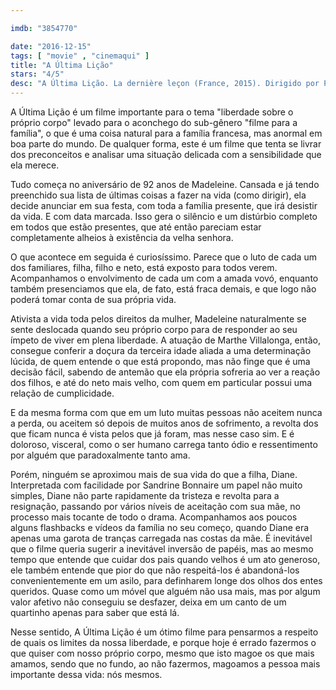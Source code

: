 ```yaml
---

imdb: "3854770"

date: "2016-12-15"
tags: [ "movie" , "cinemaqui" ]
title: "A Última Lição"
stars: "4/5"
desc: "A Última Lição. La dernière leçon (France, 2015). Dirigido por Pascale Pouzadoux. Escrito por Laurent de Bartillat, Pascale Pouzadoux. Com Marthe Villalonga (Madeleine), Sandrine Bonnaire (Diane), Antoine Duléry (Pierre), Gilles Cohen (Clovis), Grégoire Montana (Max), Sabine Pakora (Victoria), Jonas Dinal (Didid), Xavier Alcan (L'ami), Armelle."
---
```

A Última Lição é um filme importante para o tema "liberdade sobre o próprio corpo" levado para o aconchego do sub-gênero "filme para a família", o que é uma coisa natural para a família francesa, mas anormal em boa parte do mundo. De qualquer forma, este é um filme que tenta se livrar dos preconceitos e analisar uma situação delicada com a sensibilidade que ela merece.

Tudo começa no aniversário de 92 anos de Madeleine. Cansada e já tendo preenchido sua lista de últimas coisas a fazer na vida (como dirigir), ela decide anunciar em sua festa, com toda a família presente, que irá desistir da vida. E com data marcada. Isso gera o silêncio e um distúrbio completo em todos que estão presentes, que até então pareciam estar completamente alheios à existência da velha senhora.

O que acontece em seguida é curiosíssimo. Parece que o luto de cada um dos familiares, filha, filho e neto, está exposto para todos verem. Acompanhamos o envolvimento de cada um com a amada vovó, enquanto também presenciamos que ela, de fato, está fraca demais, e que logo não poderá tomar conta de sua própria vida.

Ativista a vida toda pelos direitos da mulher, Madeleine naturalmente se sente deslocada quando seu próprio corpo para de responder ao seu ímpeto de viver em plena liberdade. A atuação de Marthe Villalonga, então, consegue conferir a doçura da terceira idade aliada a uma determinação lúcida, de quem entende o que está propondo, mas não finge que é uma decisão fácil, sabendo de antemão que ela própria sofreria ao ver a reação dos filhos, e até do neto mais velho, com quem em particular possui uma relação de cumplicidade.

E da mesma forma com que em um luto muitas pessoas não aceitem nunca a perda, ou aceitem só depois de muitos anos de sofrimento, a revolta dos que ficam nunca é vista pelos que já foram, mas nesse caso sim. E é doloroso, visceral, como o ser humano carrega tanto ódio e ressentimento por alguém que paradoxalmente tanto ama.

Porém, ninguém se aproximou mais de sua vida do que a filha, Diane. Interpretada com facilidade por Sandrine Bonnaire um papel não muito simples, Diane não parte rapidamente da tristeza e revolta para a resignação, passando por vários níveis de aceitação com sua mãe, no processo mais tocante de todo o drama. Acompanhamos aos poucos alguns flashbacks e vídeos da família no seu começo, quando Diane era apenas uma garota de tranças carregada nas costas da mãe. É inevitável que o filme queria sugerir a inevitável inversão de papéis, mas ao mesmo tempo que entende que cuidar dos pais quando velhos é um ato generoso, ele também entende que pior do que não respeitá-los é abandoná-los convenientemente em um asilo, para definharem longe dos olhos dos entes queridos. Quase como um móvel que alguém não usa mais, mas por algum valor afetivo não conseguiu se desfazer, deixa em um canto de um quartinho apenas para saber que está lá.

Nesse sentido, A Última Lição é um ótimo filme para pensarmos a respeito de quais os limites da nossa liberdade, e porque hoje é errado fazermos o que quiser com nosso próprio corpo, mesmo que isto magoe os que mais amamos, sendo que no fundo, ao não fazermos, magoamos a pessoa mais importante dessa vida: nós mesmos.
